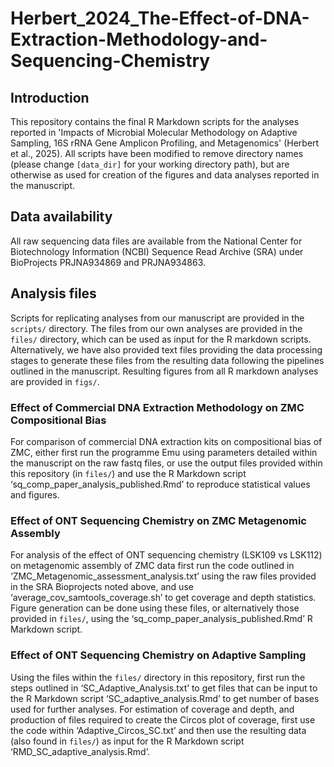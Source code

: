 # Herbert_2024_The-Effect-of-DNA-Extraction-Methodology-and-Sequencing-Chemistry
## Introduction
This repository contains the final R Markdown scripts for the analyses reported in 'Impacts of Microbial Molecular Methodology on Adaptive Sampling, 16S rRNA Gene Amplicon Profiling, and Metagenomics' (Herbert et al., 2025). All scripts have been modified to remove directory names (please change `[data_dir]` for your working directory path), but are otherwise as used for creation of the figures and data analyses reported in the manuscript. 

## Data availability
All raw sequencing data files are available from the National Center for Biotechnology Information (NCBI) Sequence Read Archive (SRA) under BioProjects PRJNA934869 and PRJNA934863.


## Analysis files

Scripts for replicating analyses from our manuscript are provided in the `scripts/` directory. The files from our own analyses are provided in the `files/` directory, which can be used as input for the R markdown scripts. Alternatively, we have also provided text files providing the data processing stages to generate these files from the resulting data following the pipelines outlined in the manuscript. Resulting figures from all R markdown analyses are provided in `figs/`.

### Effect of Commercial DNA Extraction Methodology on ZMC Compositional Bias

For comparison of commercial DNA extraction kits on compositional bias of ZMC, either first run the programme Emu using parameters detailed within the manuscript on the raw fastq files, or use the output files provided within this repository (in `files/`) and use the R Markdown script ‘sq_comp_paper_analysis_published.Rmd’ to reproduce statistical values and figures.

### Effect of ONT Sequencing Chemistry on ZMC Metagenomic Assembly

For analysis of the effect of ONT sequencing chemistry (LSK109 vs LSK112) on metagenomic assembly of ZMC data first run the code outlined in ‘ZMC_Metagenomic_assessment_analysis.txt’ using the raw files provided in the SRA Bioprojects noted above, and use ‘average_cov_samtools_coverage.sh’ to get coverage and depth statistics. Figure generation can be done using these files, or alternatively those provided in `files/`, using the ‘sq_comp_paper_analysis_published.Rmd’ R Markdown script.

### Effect of ONT Sequencing Chemistry on Adaptive Sampling

Using the files within the `files/` directory in this repository, first run the steps outlined in ‘SC_Adaptive_Analysis.txt’ to get files that can be input to the R Markdown script ‘SC_adaptive_analysis.Rmd’ to get number of bases used for further analyses. For estimation of coverage and depth, and production of files required to create the Circos plot of coverage, first use the code within ‘Adaptive_Circos_SC.txt’ and then use the resulting data (also found in `files/`) as input for the R Markdown script ‘RMD_SC_adaptive_analysis.Rmd’.

